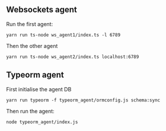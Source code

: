 ## Websockets agent
Run the first agent:
```
yarn run ts-node ws_agent1/index.ts -l 6789
```

Then the other agent
```
yarn run ts-node ws_agent2/index.ts localhost:6789
```


## Typeorm agent

First initialise the agent DB
```
yarn run typeorm -f typeorm_agent/ormconfig.js schema:sync
```

Then run the agent:

```
node typeorm_agent/index.js
```

